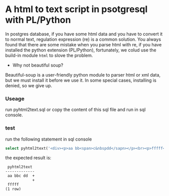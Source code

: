 # A html to text script in psotgresql with PL/Python

In postgres database, if you have some html data and you have to convert it to normal text, regulation expression (re) is a common solution. You always found that there are some mistake when you parse html with re, if you have installed the python extension (PL/Python), fortunately, we colud use the build-in module `html` to slove the problem.

- Why not beautiful soup?

Beautiful-soup is a user-friendly python module to parser html or xml data, but we must install it before we use it. In some special cases, installing is denied, so we give up.

### Useage

run pyhtml2text.sql or copy the content of this sql file and run in sql console.

### test

run the following statement in sql console

```sql
select pyhtml2text('<div><p>aa bb<span>c&nbspdd</sapn></p><br><p>fffff</p></div>');
```

the expected result is:

```
 pyhtml2text 
-------------
 aa bbc dd  +
            +
 fffff
(1 row)
```
